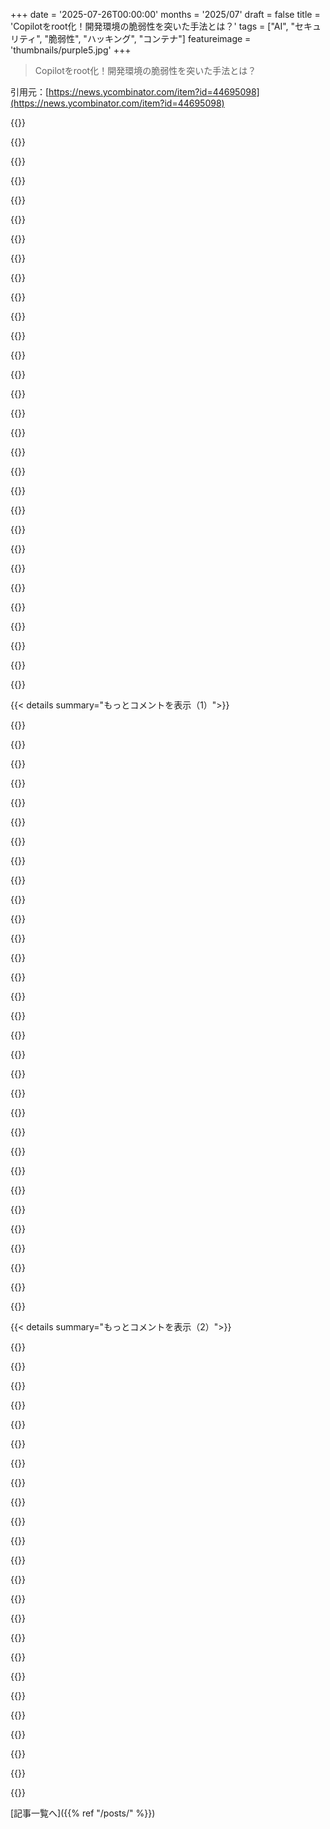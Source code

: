 +++
date = '2025-07-26T00:00:00'
months = '2025/07'
draft = false
title = 'Copilotをroot化！開発環境の脆弱性を突いた手法とは？'
tags = ["AI", "セキュリティ", "脆弱性", "ハッキング", "コンテナ"]
featureimage = 'thumbnails/purple5.jpg'
+++

> Copilotをroot化！開発環境の脆弱性を突いた手法とは？

引用元：[https://news.ycombinator.com/item?id=44695098](https://news.ycombinator.com/item?id=44695098)




{{<matomeQuote body="Microsoftが修正した脆弱性は、コンテナ内で非rootユーザーとしてコードを実行するように設計されてたのに、root権限で自分のコードを実行できるってトリックがあったことだね。でも、コンテナ自体は安全でネットワークリクエストも脱出もできなかったから、結局root権限でできるのは自分だけがアクセスできるコンテナをめちゃくちゃにするくらいだったって話。" userName="simonw" createdAt="2025/07/26 16:36:46" color="#785bff">}}




{{<matomeQuote body="Microsoftはちゃんと脆弱性対策をしたから評価するべきだね。ほとんどの企業はそこまでしっかり対策しないけど、Microsoftは徹底してたってわけだ。" userName="0xbadcafebee" createdAt="2025/07/26 20:33:59" color="">}}




{{<matomeQuote body="今の時代、脆弱性は積み重なってるよね。「コンテナ自体は安全だった」ってのは、攻撃者が見つけられなかったってだけ。コンテナやVMからの脱出は既知の事実で、設定ミスや virtio ドライバーのバグがあれば起こり得る。だから、今回の結果はマジで重要なんだよ。" userName="ajross" createdAt="2025/07/26 16:51:06" color="#785bff">}}




{{<matomeQuote body="もし彼らがコンテナ脱出を見つけて報告してたら、バグ報奨金をもらってたはずだよ！<br>今、Microsoftが使ってそうなシステムに、まだ未修正のコンテナ脱出脆弱性って何か知られてるの？" userName="simonw" createdAt="2025/07/26 16:54:59" color="#45d325">}}




{{<matomeQuote body="僕はMicrosoftじゃなくて、改善した個々のエンジニアを評価したいな。Microsoft全体のセキュリティ文化はひどいからね。CISAのレポートを見てみればわかるよ。" userName="stogot" createdAt="2025/07/26 22:37:04" color="#ff5733">}}




{{<matomeQuote body="悪意のある奴は、きっとroot権限の脆弱性を保持したまま、コンテナ脱出のバグが出てくるのを待ってるんだろうね。" userName="VBprogrammer" createdAt="2025/07/26 17:19:29" color="#38d3d3">}}




{{<matomeQuote body="でも、5ドルのスパナが、いつか誰かが適切な人物にそれを使って重要な認証情報を引き出すかもしれないからって、重大なセキュリティ脆弱性になるわけじゃないでしょ。" userName="thfuran" createdAt="2025/07/26 17:24:27" color="">}}




{{<matomeQuote body="Copilotがコードの実行を拒否したり、許可したりするのって変だよね。一体何を目指してるんだろう？" userName="stevage" createdAt="2025/07/26 22:53:15" color="">}}




{{<matomeQuote body="彼らは目標なんて持ってないよ。Copilotは、あるプログラムがコマンド実行結果を挿入するために勝手に乗っ取ってる、テキスト補完システムとの共同物語作成セッションって考えた方がいい。<br>予測テキストモデルが「はい、そして」となることもあれば、「いいえ、なぜなら」となることもある。記事にもあったように、「はい、そして」が多いと次もそうなるし、特定の要求から始まると拒否が続くみたいだね。" userName="wizzwizz4" createdAt="2025/07/26 23:56:32" color="#45d325">}}




{{<matomeQuote body="適切な比喩じゃないね。<br>5ドルのレンチは脆弱性じゃない。誰でも使えるツールは脅威モデルの一部で、排除できない。<br>今回の手口は斬新だ。<br>開かない箱を守るカルトがあって、レンチが発明されたら、それは明確なセキュリティ脆弱性だろ？" userName="ajross" createdAt="2025/07/26 22:06:14" color="">}}




{{<matomeQuote body="人が働くのと逆なのが面白いな。<br>何度も「ノー」って言われると最終的に折れるし、何度も「イエス」って言われると、全部やるのにうんざりするだろうし。" userName="stevage" createdAt="2025/07/27 01:37:52" color="">}}




{{<matomeQuote body="このチームはすごいね。<br>親会社がこれを機に、機能より品質とセキュリティにもっと投資することに価値があると気づいてくれるといいな。" userName="0xbadcafebee" createdAt="2025/07/27 01:51:32" color="#ff5733">}}




{{<matomeQuote body="レンチで手に入るのが、誰も開けられない箱が入った部屋へのアクセスだけなら、深刻な脆弱性じゃない。<br>それが実際に起こったことに近い比喩だよ。" userName="thfuran" createdAt="2025/07/26 22:51:39" color="">}}




{{<matomeQuote body="プロダクトマネージャーに全ての功績をあげるべきだな。<br>だって、彼がエンジニアに「セキュアにしろ」って言ったんだから。" userName="dudeinjapan" createdAt="2025/07/27 06:07:06" color="">}}




{{<matomeQuote body="コンテナも隔離されたVMの中にあったんだろうな。" userName="bravesoul2" createdAt="2025/07/27 08:55:21" color="">}}




{{<matomeQuote body="＞彼らはバグバウンティをもらえただろう！<br>なんで訴えられないと思うの？気になるな。" userName="worik" createdAt="2025/07/26 21:48:49" color="">}}




{{<matomeQuote body="まただよ。比喩を無視すれば、コンテナやVMのエスケープは日常的な脆弱性だろ。<br>セキュリティ分析は脆弱性がない前提でやるもんじゃない。<br>現代のセキュリティは多層防御だ。<br>AIのプリプロンプトは最初の層で突破された。コンテナ内のUID分離も破られた。次はコンテナだ。<br>他にもネットワークファイアウォールやイングレス、イーグレスルールがあるだろうけど、それらも過去には破られてるんだ。" userName="ajross" createdAt="2025/07/26 23:33:13" color="#ff5c5c">}}




{{<matomeQuote body="営業担当者は、相手に「はい」と言わせる質問をすることで、人を操作するよう訓練されてるんだって。一度「はい」と言い始めると、人はそのまま言い続ける傾向があるからね。" userName="dangero" createdAt="2025/07/27 05:37:43" color="">}}




{{<matomeQuote body="俺が今まで関わったインフラは全部、ある程度このパターンを使ってたよ。Kubernetesクラスター内にProxmoxのVMがたくさんあったりね。" userName="j-krieger" createdAt="2025/07/27 10:20:08" color="">}}




{{<matomeQuote body="問題は、Microsoftが報奨金を出さないせいで、開発者が脆弱性を自分で抱え込んで悪用して稼ごうとしちゃうことだよ。Microsoftは今すぐ報告してほしいはずなのにね。Microsoftが考えるべきなのは、攻撃者がコンテナのroot権限を持つのって大事なこと？って質問だよ。もし重要なら、rootアクセスに関するバグバウンティは何か支払うべきだし、重要じゃないなら、これは脆弱性ってマークされるべきじゃなかったってことだね。" userName="DSMan195276" createdAt="2025/07/26 17:20:59" color="#38d3d3">}}




{{<matomeQuote body="コンテナのroot権限奪取って、めちゃくちゃヤバいセキュリティ脆弱性ってわけじゃないよね。moderate（中程度）って評価は妥当だと思うけど、次の段階への足がかりにはなるってことだね。" userName="VBprogrammer" createdAt="2025/07/26 17:31:16" color="">}}




{{<matomeQuote body="まさにその通りだよ。適切な多層防御ってのは、信頼できる人がシステムを裏切っても、被害が最小限に抑えられるってことだね。" userName="worik" createdAt="2025/07/26 21:50:33" color="">}}




{{<matomeQuote body="このコンテナがどう実装されてるかは知らないけど、MicrosoftはPythonサンドボックスを隔離する標準的な方法を持ってるよ。<br>https://learn.microsoft.com/en-us/azure/container-apps/sessi...<br>この機能がこれか、似たようなものを使っているといいんだけどね。" userName="pamelafox" createdAt="2025/07/26 17:16:41" color="#ff5c5c">}}




{{<matomeQuote body="https://news.ycombinator.com/item?id=39922066<br>このリンク見てみて。" userName="homarp" createdAt="2025/07/27 14:55:12" color="">}}




{{<matomeQuote body="OP（オリジナルポスター）じゃないけど、多分このリンクを言ってるんだと思うよ。https://www.cisa.gov/resources-tools/resources/CSRB-Review-S..." userName="NemosDemos" createdAt="2025/07/27 03:26:17" color="">}}




{{<matomeQuote body="まあ、そうかもしれないけど、もし任意のコンテナエスケープを前提にするなら、Copilot以外にも壊れるものはたくさんあるってことだよね。（俺はそう思ってる！）" userName="tptacek" createdAt="2025/07/27 03:44:09" color="#45d325">}}




{{<matomeQuote body="サンドボックスを破るエクスプロイトでも、root権限が必要なら大したことないよね…だからもしハッカーがその両方を持っていたとしても、Microsoftはそれらを売っても気にしないだろうね、だってどっちも深刻じゃないからさ。ほら、完璧なセキュリティだよ、しかもタダでね。" userName="pbhjpbhj" createdAt="2025/07/27 00:24:14" color="#38d3d3">}}




{{<matomeQuote body="ほぼ間違いなくそうだね。その段階ではLinux kernel LPEを探してるだけだから。" userName="tptacek" createdAt="2025/07/26 19:06:24" color="#ff5733">}}




{{<matomeQuote body="これだよ：https://www.cisa.gov/sites/default/files/2025-03/CSRBReviewO..." userName="stogot" createdAt="2025/07/27 12:05:41" color="#ff33a1">}}




{{<matomeQuote body="“Copilotをroot化”って記事を書けるなんて信じられないよ。実際は、何もできないほど厳重にロックダウンされた一時的なPython sandboxコンテナでroot権限を取っただけじゃん。<br>俺は“Copilotをroot化”って読んだ時、CopilotのコアとなるVMでroot権限を取ったんだと思ったよ。<br>もっと正確なタイトルは“Copilot Python Sandboxをroot化する方法”だね。" userName="afro88" createdAt="2025/07/26 21:04:44" color="#38d3d3">}}




{{< details summary="もっとコメントを表示（1）">}}

{{<matomeQuote body="“完全にロックされたsandboxで、一般ユーザーからrootユーザーへの特権を昇格させた方法”ってのが、ほぼすべてを物語ってるね。<br>これは大したことないし、むしろdepth defenseにおけるsandboxingがいかに効果的かを示してるよ。" userName="stingraycharles" createdAt="2025/07/27 04:48:25" color="#ff33a1">}}




{{<matomeQuote body="LLMが防御にどれだけ役立たないかを示してるね。LLMは積極的にexploit探しを助けるんだから。<br>LLMはまるで狂ったクアドラプルエージェントみたいで、誰の味方かわからないよ。" userName="bravesoul2" createdAt="2025/07/27 08:59:04" color="#ff5733">}}




{{<matomeQuote body="LLMが“味方”につくのは、本が味方につくのと同じだよ。全然違うね。ツールにはエージェンシーなんてないんだから。" userName="brookst" createdAt="2025/07/27 13:52:45" color="">}}




{{<matomeQuote body="カオス・ニュートラルだね。" userName="arccy" createdAt="2025/07/27 10:07:07" color="">}}




{{<matomeQuote body="俺は、Python sandboxからcontainerに脱出したって読んだよ。それなら、Microsoftがこれを“moderate”なseverityだと採点したこととも一致するね。" userName="tptacek" createdAt="2025/07/26 16:32:16" color="#ff5c5c">}}




{{<matomeQuote body="彼がその応答がただのhallucinationsじゃないって、どうやってわかるんだ？<br>俺はそこで働いてるから言えるんだけど、あそこに挙げられてるプロセスはどれも見たことないんだよね。<br>実際、keepAliveJupyterSvc.shっていうスクリプトをパブリックリポジトリで見つけたよ：https://github.com/shivamkm07/code-interpreter/blob/load-tes..." userName="blastonico" createdAt="2025/07/26 19:35:57" color="#ff33a1">}}




{{<matomeQuote body="そのリポジトリと貢献者はMicrosoft/Azureの社員みたいだね。Pythonコードをコンテナで動かすサービスを作ってるらしいけど、なんで個人のアカウントなんだろう？Officeのリポジトリからフォークしたって書いてあるのに見つからないのは変だな。" userName="eddythompson80" createdAt="2025/07/26 20:57:34" color="#ff33a1">}}




{{<matomeQuote body="どうやってMicrosoft/Azureの社員って判断したの？俺には何もそう思わせるものが見当たらないんだけど。" userName="what" createdAt="2025/07/27 03:54:26" color="">}}




{{<matomeQuote body="リポジトリのオーナーのプロフィールに雇用主が載ってるよ？<br>それと、GitHubのコミットURLに`.patch`を追加するとgitパッチファイルが取れるんだ。<br>https://github.com/shivamkm07/code-interpreter/commit/5e282c..." userName="eddythompson80" createdAt="2025/07/27 07:06:48" color="#38d3d3">}}




{{<matomeQuote body="ハルシネーションじゃないのかもな。CopilotのコードはGitHubのトレーニングセットから作られたんじゃないかな？" userName="jon_adler" createdAt="2025/07/26 21:14:32" color="">}}




{{<matomeQuote body="あー、これは本当にハルシネーションっぽいな。<br>みんな、チャットボットってほとんどトークンジェネレーターで、プログラムを実行して返事してるわけじゃないんだよ...単純なシェルプログラムじゃなくて、GPUで計算してトークンを返して、それが日本語に翻訳されてるだけだからね。" userName="blastonico" createdAt="2025/07/26 19:48:30" color="">}}




{{<matomeQuote body="それはかなり時代遅れだよ。<br>今は、よくツールを動かしてその結果を返してるんだ。" userName="MattGaiser" createdAt="2025/07/26 21:16:39" color="">}}




{{<matomeQuote body="そうでもないよ。<br>エージェントのこと言ってるんだろうけど、モデルがいつもエージェントを使うわけじゃないし、公開されてるチャットボットが勝手にコマンドを実行できるシェルに繋がってるわけじゃないんだ。" userName="blastonico" createdAt="2025/07/26 23:22:42" color="">}}




{{<matomeQuote body="それは違うよ。<br>最近のチャットボットはLLMが使えるツールのリストが与えられるツールオーケストレーションを使ってて、ウェブ検索とかコード実行とかが含まれるんだ。<br>LLMがPythonとかのコードを生成して、それを実行するツールを呼び出して結果を受け取るんだよ。<br>ツールはPythonの入力を受け取って、コンテナとかで動かして出力するから、LLMがそれをさらに処理できるってわけ。" userName="brookst" createdAt="2025/07/27 13:56:58" color="#ff5733">}}




{{<matomeQuote body="＞そして、公開されているチャットボットは、任意のコマンドを自由に評価するシェルに接続されているわけではない。<br>って言ってるけど、根拠は？" userName="blincoln" createdAt="2025/07/27 12:39:03" color="">}}




{{<matomeQuote body="じゃあ、何か見落としてるのかな？<br>それとも、どうにかして「外部」にネットワーク接続を作れるってこと？<br>例えばローカルネットワークを迂回して、ルーターのエンドポイントにファジングを始めたりさ。<br>Microsoftは、顧客がrootアクセスできるコンテナを、データ流出や悪用のリスクなしに提供できるってことなの？" userName="ChuckMcM" createdAt="2025/07/26 18:15:45" color="#785bff">}}




{{<matomeQuote body="記事がエグレス（送信）トラフィックのブロックに言及してるから、コンテナをホストしてるマシンやVMに、それを強制するためのiptablesルールがあったんだろうね。" userName="aurelien_gasser" createdAt="2025/07/27 09:32:35" color="">}}




{{<matomeQuote body="OpenAIがPython解釈機能を出した時、オープンなネットワークアクセスなしで開発者のプログラミング手法や内部設定ファイルが見れたんだ。今回も似たようなもんさ。" userName="pinoy420" createdAt="2025/07/26 18:38:19" color="">}}




{{<matomeQuote body="脆弱性には見えないね。コードがコンテナ内で動くのがシステムの安全性を保ってるんだから。" userName="reliablereason" createdAt="2025/07/26 18:28:47" color="">}}




{{<matomeQuote body="昔のLLMは、公開しちゃいけない文書を学習して会社の秘密の宝庫だったんだよ。今は消されてるっぽいけどね。" userName="varispeed" createdAt="2025/07/26 16:28:45" color="">}}




{{<matomeQuote body="＞以前のLLMは、会社の秘密の宝庫だったんだ（公開されるべきでない文書を学習した時ね）。<br>それ嘘じゃない？LLMはトレーニングセットの情報をそんなに覚えないし、非公開データの誤学習なんて聞いたことないよ。LLMの幻覚でそう見えるのはわかるけどね。" userName="furyofantares" createdAt="2025/07/26 17:49:06" color="#45d325">}}




{{<matomeQuote body="俺の経験だと、会社の秘密って他の会社にはほとんど役に立たないもんだよ。" userName="baxtr" createdAt="2025/07/26 16:34:31" color="">}}




{{<matomeQuote body="昔、会社でIP訴訟の件でフロントエンド書き直しをさせられたのを思い出したよ。人は攻撃探しでソーシャルメディアやSlackを見るんだ。会社の秘密は自社には無用でも他社には超有用！だからコミュニケーションは短期保持ポリシーにすべきだし、安易に公開しちゃダメだね。" userName="dataviz1000" createdAt="2025/07/26 18:27:37" color="#785bff">}}




{{<matomeQuote body="もっと大きな問題は株の「重要非公開情報」、例えば未発表の売上だね。それを取引に使うのも、承認されたルート以外で漏らすのも違法なんだ。" userName="simonw" createdAt="2025/07/26 16:54:05" color="#ff33a1">}}




{{<matomeQuote body="いや、そうじゃない時もあるよ。多層防御やゼロトラスト、短期有効期限で、情報の有用性はかなり下がる。スタートアップはインフラに自己流のやり方（全IPからのSSH開放とか）を使いがちだから、一番危ないんじゃないかな。" userName="bravesoul2" createdAt="2025/07/27 09:01:53" color="#38d3d3">}}




{{<matomeQuote body="企業に大きな経済的影響を与えた、漏洩した秘密の例を教えてくれる？" userName="baxtr" createdAt="2025/07/27 12:13:15" color="">}}




{{<matomeQuote body="パナマ文書で会社が潰れたり、何億も損害が出た例があるよ。Uberハックとか、Cambridge Analyticaもそうだった。" userName="brookst" createdAt="2025/07/27 14:01:53" color="#ff33a1">}}




{{<matomeQuote body="あー、鍵とかの秘密について話してるんだと思ってたわ。" userName="bravesoul2" createdAt="2025/07/28 06:36:05" color="">}}




{{<matomeQuote body="本当に機密な部分を定義するのが難しいからだよ。みんな文書を分類するけど、制限がないから公開を選びがち。アクセスリストも面倒がるし。クレジットカード番号みたいな自動検出も不完全だし、新製品の情報とか3Dモデル、コード、戦略メールなんかはただのテキストだしね。<br>全部漁られたら文脈無視されるし、些細な内部連絡でも公開されたら波紋を呼ぶことも。多国籍企業には情報が山ほどあるから、正しい情報を見つけるのが大変で、そのためにCopilotを使ってる。OutlookとかSharePointの検索がひどいからCopilotが必要なんだ。" userName="wkat4242" createdAt="2025/07/26 19:31:42" color="#38d3d3">}}




{{<matomeQuote body="ほとんどの会社で、下っ端のマネージャーが秘密をため込みたがるんだ。それが彼らを力強く感じさせるのさ。「新しいこと知ってるんだぜ！」ってね。義母も親戚のゴシップを知ってることで想像上の力を得てるのと同じ。人間の本性なんだろうな。" userName="reaperducer" createdAt="2025/07/26 16:40:52" color="">}}

{{</details>}}




{{< details summary="もっとコメントを表示（2）">}}

{{<matomeQuote body="なんで下っ端のマネージャーだけに限るの？システム管理者とかプログラマーでも全く同じ振る舞いをするやつを知ってるよ。彼らは君に権限をくれたり、必要なことをするスクリプトを渡したりできるのに、君に彼らのところに来て頼ませたがるんだ。それが彼らに存在意義を与えてるんだろうな。" userName="SoftTalker" createdAt="2025/07/26 17:06:52" color="#785bff">}}




{{<matomeQuote body="他人のためにたくさん直してる者としては、俺のしてることは秘密じゃないけど、それを学ぶのはほとんどの人には難しすぎるみたいだ。俺は学びたいやつを見つけたら、仕事を任せるようにしてるよ。もし誰かが何か得意なことを見せたら、もっと厄介な問題が回ってくるのを覚悟しなきゃな。たまに秘密にしてるように見えるかもしれないけど、ただ機嫌が悪いだけかもね。" userName="pastage" createdAt="2025/07/26 18:30:37" color="">}}




{{<matomeQuote body="それは「そのこと」が何なのかに大きく依存するよ。「ただ重要感を味わうため」にやってるやつもいるだろうけど、アクセスを拒否するのには正当な理由があることが多い。そもそもひどいアイデアか、信頼できないか、上司からの明確な要求がない限りね。君の経験とは違うかもしれないけど、俺も未経験の同僚に危険な認証情報を共有するのを拒否したとき、同じようなこと言われたことある。「やっても地獄、やらなくても地獄」ってやつさ。" userName="dns_snek" createdAt="2025/07/26 19:12:51" color="#45d325">}}




{{<matomeQuote body="スクリプトの目的とか使ってるシステムにもよるかもね。職務分掌は不正、無駄、エラーを減らすためのISO 27001のリスク軽減原則だよ。" userName="jon_adler" createdAt="2025/07/26 21:20:34" color="">}}




{{<matomeQuote body="システム管理者の気持ち、すげぇわかるわ。開発者に権限あげたら、SOとかLLMからテキトーにコピペしてシステムをメチャクチャにしやがる。だから、悪いけど権限制限するしかねーんだよな。" userName="arccy" createdAt="2025/07/27 10:11:11" color="#785bff">}}




{{<matomeQuote body="「ほとんど」って言葉が、その文ではかなり効いてるんだよな。会社ってのはさ、軍隊みたいに、公開しても大丈夫な情報でも大量に秘密にしてるんだ。だって、どれがマジでヤバい情報なのか分かんねーからな。" userName="kingofmen" createdAt="2025/07/26 16:40:10" color="">}}




{{<matomeQuote body="偏執症と、どれが「ほとんど」のカテゴリに入るか分からないからだよ :)" userName="samastur" createdAt="2025/07/26 16:40:43" color="">}}




{{<matomeQuote body="だから企業の諜報活動ってマジで儲かる業界なのかね？もちろん、どんな秘密かによるけど。99%は社内プロセスのくだらないこととか部署間の揉め事だろうけど、中にはマジで重要なものもあるからな。" userName="wkat4242" createdAt="2025/07/26 19:28:22" color="">}}




{{<matomeQuote body="これに関する具体的な例とかあんの？俺はまだ見たことないんだけどさ。" userName="simonw" createdAt="2025/07/26 16:37:41" color="">}}




{{<matomeQuote body="LLMがメール署名を再現したって言われる事例を探したけど、正確なものは見つからなかったな。それに、たくさんのメール署名は長年ニュースグループなんかで公開されてきたわけだし。もしかしたらWebのコメントが、ChatGPTがユーザーが入力したメールで学習してるって思い込んだ、陰謀論的な考え方だったのかもね、実際そんな必要ないし。<br>ただ、このトップのスクリーンショットみたいなのはあるよ: https://www.zdnet.com/article/chatgpt-can-leak-source-data-v...<br>まあ、要するにないってことだ。" userName="Barbing" createdAt="2025/07/26 20:31:59" color="#38d3d3">}}




{{<matomeQuote body="「テック」じゃない会社がLLMを導入し始めた頃、それらの製品の意図とは違うコンテンツへの「ガードレール」（標準的な用語かは分からんけど）がなかったんだよな。ChatGPTの無料版が始まる前、登録不要の無料LLM持ってるタピオカ屋があって、俺それ使ってちょっとbashスクリプト生成したことあるわ。" userName="nyarlathotep_" createdAt="2025/07/26 17:47:27" color="#45d325">}}




{{<matomeQuote body="出力がハッキリ存在してるのに、自分がroot化されたことに気づいてないってことは、そいつは賢くないってことだな。" userName="1970-01-01" createdAt="2025/07/27 14:48:09" color="#785bff">}}




{{<matomeQuote body="Copilotにsudoバイナリをbase64形式で渡してショートカットできたんじゃないか？" userName="ratg13" createdAt="2025/07/26 17:00:47" color="#ff5733">}}




{{<matomeQuote body="ファイルの所有者をrootに変更する必要があるってさ。" userName="jfyi" createdAt="2025/07/26 18:42:02" color="">}}




{{<matomeQuote body="Base64はただのエンコード方式で、ファイルの所有者とかSUIDビットみたいなメタデータは運べないんだぜ。sudoバイナリは、その中身だけじゃ特別な力はないんだからな。<br>https://en.wikipedia.org/wiki/Setuid<br>https://en.wikipedia.org/wiki/Base64<br>https://xkcd.com/1053/" userName="yencabulator" createdAt="2025/07/29 17:39:39" color="#38d3d3">}}




{{<matomeQuote body="コマンドをたくさん実行すると、Copilotがファイルをダウンロードしたり、フォルダをtarで固めて提供したりするようになるってさ。これは最初のコマンドじゃやっちゃダメだぞ！LLMのセーフガードなんて機能しないって、いつものことじゃん？せいぜいツール呼び出しのセキュリティ境界について、ましなメッセージを出すくらいだよ。" userName="yencabulator" createdAt="2025/07/29 17:27:12" color="">}}




{{<matomeQuote body="Microsoftに脆弱性を報告したけど、バウンティはもらえなかったってさ。重要度“Moderate”だからだって。Microsoftみたいな小さなインディー企業だと、バグバウンティは払えないってことなんだろうな。これで何か悪いことが起きるなんて、まさかな？" userName="bramhaag" createdAt="2025/07/26 16:32:51" color="">}}




{{<matomeQuote body="なんでみんな、何兆ドルも稼ぐ多国籍企業のためにタダ働きするのか、俺にはさっぱり理解できねえな。" userName="citizenpaul" createdAt="2025/07/26 17:12:43" color="">}}




{{<matomeQuote body="それって、オープンソースソフトウェアについても同じことが言えるよな。" userName="hombre_fatal" createdAt="2025/07/26 17:29:29" color="">}}




{{<matomeQuote body="だから俺は“オープンソース”を信じる意味が分からん。“フリーソフトウェア”は、人類全体のために仲間へ無償で開発貢献することだと信じてるんだ。何十億ドルも稼ぐ企業に無償貢献なんてするか？" userName="blendergeek" createdAt="2025/07/26 17:44:31" color="">}}




{{<matomeQuote body="大事なのはここ！コンテナへのrootアクセスで何を得たか？<br>何も得てねえ！<br>これで今までアクセスできなかったコンテナの場所を探れたけど、/rootにファイルはなかったし、ログも面白くないし、既知のコンテナブレイクアウトは全部パッチ済みだったから無理だったってさ。root権限を得る方法は他にもあるだろうし、Microsoftが一つに報酬払ったら全部に払うことになるだろうから、危険じゃないことに対して払うのは馬鹿げてるってわけだな。" userName="n2d4" createdAt="2025/07/26 16:39:33" color="#ff33a1">}}




{{<matomeQuote body="それは誤解かもしれないな。“フリーソフトウェア”（例: Linux）も大企業に利益をもたらすし、“オープンソース”も人類全体に恩恵をもたらすんだぜ。" userName="CharlesW" createdAt="2025/07/26 17:57:42" color="">}}




{{<matomeQuote body="フリーソフトウェアとオープンソースは同じことに対する二つのイデオロギーだ。フリーソフトウェアは人類のために開発するって思想（倫理的なスタンスだな）。オープンソースは、開発者にお金払わないで企業がコスト削減するための思想だ。オープンソースも人類に貢献はするけど、金のために企業向けソフトウェアを開発するだけだろ。俺は自分の時間で開発するなら、自分や一般の人々に利益をもたらすソフトウェアに集中するぜ。" userName="blendergeek" createdAt="2025/07/26 18:01:42" color="#ff33a1">}}

{{</details>}}



[記事一覧へ]({{% ref "/posts/" %}})
